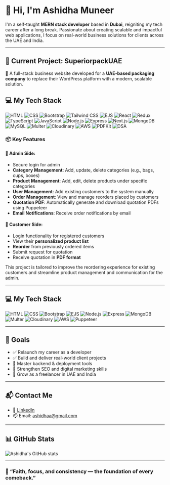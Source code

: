 # 👋 Hi, I'm Ashidha Muneer

I'm a self-taught **MERN stack developer** based in **Dubai**, reigniting my tech career after a long break. Passionate about creating scalable and impactful web applications, I focus on real-world business solutions for clients across the UAE and India.

---
## 🌟 Current Project: SuperiorpackUAE

🚀 A full-stack business website developed for a **UAE-based packaging company** to replace their WordPress platform with a modern, scalable solution.

## 💻 My Tech Stack

![HTML](https://img.shields.io/badge/-HTML5-E34F26?logo=html5&logoColor=white&style=flat)
![CSS](https://img.shields.io/badge/-CSS3-1572B6?logo=css3&logoColor=white&style=flat)
![Bootstrap](https://img.shields.io/badge/-Bootstrap-7952B3?logo=bootstrap&logoColor=white&style=flat)
![Tailwind CSS](https://img.shields.io/badge/-TailwindCSS-38B2AC?logo=tailwind-css&logoColor=white&style=flat)
![EJS](https://img.shields.io/badge/-EJS-4e4e4e?logo=javascript&logoColor=white&style=flat)
![React](https://img.shields.io/badge/-React-61DAFB?logo=react&logoColor=black&style=flat)
![Redux](https://img.shields.io/badge/-Redux-764ABC?logo=redux&logoColor=white&style=flat)
![TypeScript](https://img.shields.io/badge/-TypeScript-3178C6?logo=typescript&logoColor=white&style=flat)
![JavaScript](https://img.shields.io/badge/-JavaScript-F7DF1E?logo=javascript&logoColor=black&style=flat)
![Node.js](https://img.shields.io/badge/-Node.js-339933?logo=node.js&logoColor=white&style=flat)
![Express](https://img.shields.io/badge/-Express.js-000000?logo=express&logoColor=white&style=flat)
![Next.js](https://img.shields.io/badge/-Next.js-000000?logo=next.js&logoColor=white&style=flat)
![MongoDB](https://img.shields.io/badge/-MongoDB-47A248?logo=mongodb&logoColor=white&style=flat)
![MySQL](https://img.shields.io/badge/-MySQL-4479A1?logo=mysql&logoColor=white&style=flat)
![Multer](https://img.shields.io/badge/-Multer-red?logo=npm&logoColor=white&style=flat)
![Cloudinary](https://img.shields.io/badge/-Cloudinary-3448C5?logo=cloudinary&logoColor=white&style=flat)
![AWS](https://img.shields.io/badge/-AWS-232F3E?logo=amazon-aws&logoColor=white&style=flat)
![PDFKit](https://img.shields.io/badge/-PDFKit-00599C?logo=adobe-acrobat-reader&logoColor=white&style=flat)
![DSA](https://img.shields.io/badge/-Data%20Structures%20%26%20Algorithms-4CAF50?style=flat)


### 📦 Key Features

#### 🔐 Admin Side:
- Secure login for admin
- **Category Management**: Add, update, delete categories (e.g., bags, cups, boxes)
- **Product Management**: Add, edit, delete products under specific categories
- **User Management**: Add existing customers to the system manually
- **Order Management**: View and manage reorders placed by customers
- **Quotation PDF**: Automatically generate and download quotation PDFs using Puppeteer
- **Email Notifications**: Receive order notifications by email

#### 👤 Customer Side:
- Login functionality for registered customers
- View their **personalized product list**
- **Reorder** from previously ordered items
- Submit request for quotation
- Receive quotation in **PDF format**

This project is tailored to improve the reordering experience for existing customers and streamline product management and communication for the admin.



---

## 💻 My Tech Stack

![HTML](https://img.shields.io/badge/-HTML5-E34F26?logo=html5&logoColor=white&style=flat)
![CSS](https://img.shields.io/badge/-CSS3-1572B6?logo=css3&logoColor=white&style=flat)
![Bootstrap](https://img.shields.io/badge/-Bootstrap-7952B3?logo=bootstrap&logoColor=white&style=flat)
![EJS](https://img.shields.io/badge/-EJS-4e4e4e?logo=javascript&logoColor=white&style=flat)
![Node.js](https://img.shields.io/badge/-Node.js-339933?logo=node.js&logoColor=white&style=flat)
![Express](https://img.shields.io/badge/-Express.js-000000?logo=express&logoColor=white&style=flat)
![MongoDB](https://img.shields.io/badge/-MongoDB-47A248?logo=mongodb&logoColor=white&style=flat)
![Multer](https://img.shields.io/badge/-Multer-red?logo=npm&logoColor=white&style=flat)
![Cloudinary](https://img.shields.io/badge/-Cloudinary-3448C5?logo=cloudinary&logoColor=white&style=flat)
![AWS](https://img.shields.io/badge/-AWS-232F3E?logo=amazon-aws&logoColor=white&style=flat)
![Puppeteer](https://img.shields.io/badge/-Puppeteer-40B5A4?logo=google-chrome&logoColor=white&style=flat)

---

## 🎯 Goals

- ✅ Relaunch my career as a developer
- ✅ Build and deliver real-world client projects
- 📌 Master backend & deployment tools
- 📌 Strengthen SEO and digital marketing skills
- 📌 Grow as a freelancer in UAE and India

---

## 📬 Contact Me

- 💼 [LinkedIn]([https://www.linkedin.com/in/yourprofile](https://www.linkedin.com/in/ashidha-muneer-35618b13a/))
- 📫 Email: ashidhaa@gmail.com 

---

## 📊 GitHub Stats

![Ashidha's GitHub stats](https://github-readme-stats.vercel.app/api?username=ashidhamuneer123&show_icons=true&theme=radical)

---

### 🌟 “Faith, focus, and consistency — the foundation of every comeback.”

